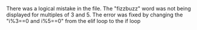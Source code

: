 There was a logical mistake in the file.
The "fizzbuzz" word was not being displayed for multiples of 3 and 5.
The error was fixed by changing the "i%3==0 and i%5==0" from the elif loop to the if loop